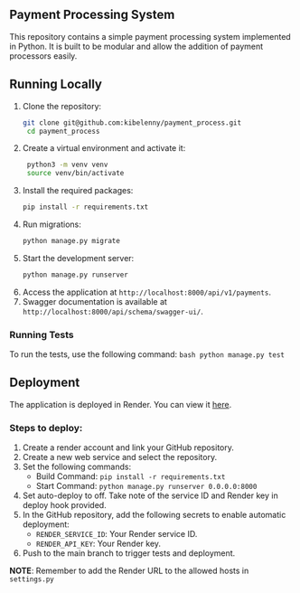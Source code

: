 ## Payment Processing System
This repository contains a simple payment processing system implemented in Python. It is built to be modular and allow the addition of payment processors easily.

## Running Locally
1. Clone the repository:
   ```bash
   git clone git@github.com:kibelenny/payment_process.git
    cd payment_process
    ```
2. Create a virtual environment and activate it:
   ```bash
    python3 -m venv venv
    source venv/bin/activate
    ```
3. Install the required packages:
    ```bash
    pip install -r requirements.txt
    ```
4. Run migrations:
    ```bash
    python manage.py migrate
    ```
5. Start the development server:
    ```bash
    python manage.py runserver
    ```
6. Access the application at `http://localhost:8000/api/v1/payments`.
7. Swagger documentation is available at `http://localhost:8000/api/schema/swagger-ui/`.

### Running Tests
To run the tests, use the following command:
    ```bash
    python manage.py test
    ```

## Deployment
The application is deployed in Render. You can view it [here](https://payment-process-gx0i.onrender.com/api/v1/payments).  
### Steps to deploy:
1. Create a render account and link your GitHub repository.
2. Create a new web service and select the repository.
3. Set the following commands:
   - Build Command: `pip install -r requirements.txt`
   - Start Command: `python manage.py runserver 0.0.0.0:8000`
4. Set auto-deploy to off. Take note of the service ID and Render key in deploy hook provided.
5. In the GitHub repository, add the following secrets to enable automatic deployment:
   - `RENDER_SERVICE_ID`: Your Render service ID.
   - `RENDER_API_KEY`: Your Render key.
6. Push to the main branch to trigger tests and deployment.

**NOTE**: Remember to add the Render URL to the allowed hosts in `settings.py`
